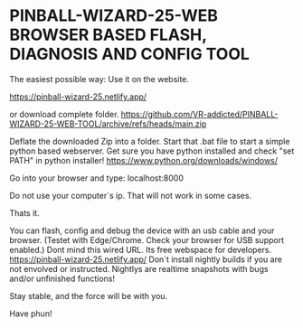 # PINBALL-WIZARD-25-WEB BROWSER BASED FLASH, DIAGNOSIS AND CONFIG TOOL


The easiest possible way: Use it on the website. 


https://pinball-wizard-25.netlify.app/



or download complete folder.
https://github.com/VR-addicted/PINBALL-WIZARD-25-WEB-TOOL/archive/refs/heads/main.zip


Deflate the downloaded Zip into a folder.
Start that .bat file to start a simple python based webserver.
Get sure you have python installed and check "set PATH" in python installer!
https://www.python.org/downloads/windows/

Go into your browser and type: localhost:8000

Do not use your computer`s ip. That will not work in some cases.

Thats it.


You can flash, config and debug the device with an usb cable and your browser. 
(Testet with Edge/Chrome. Check your browser for USB support enabled.)
Dont mind this wired URL. Its free webspace for developers.
https://pinball-wizard-25.netlify.app/
Don`t install nightly builds if you are not envolved or instructed. 
Nightlys are realtime snapshots with bugs and/or unfinished functions!

Stay stable, and the force will be with you. 

Have phun!
